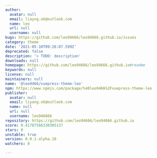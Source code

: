 ```yaml
---
author:
  avatar: null
  email: liayng.ok@outlook.com
  name: leo
  url: null
  username: null
bugs: https://github.com/leo94666/leo94666.github.io/issues
category: theme
date: '2021-05-10T09:26:07.599Z'
deprecated: false
description: '> TODO: description'
downloads: null
homepage: https://github.com/leo94666/leo94666.github.io#readme
keywords: null
license: null
maintainers: null
name: '@leo9466/vuepress-theme-leo'
npm: https://www.npmjs.com/package/%40leo9466%2Fvuepress-theme-leo
publisher:
  avatar: null
  email: liyang.ok@outlook.com
  name: null
  url: null
  username: leo946666
repository: https://github.com/leo94666/leo94666.github.io
score: 0.41787566330305137
stars: 0
unstable: true
version: 0.0.1-alpha.18
watchers: 0

---
```


